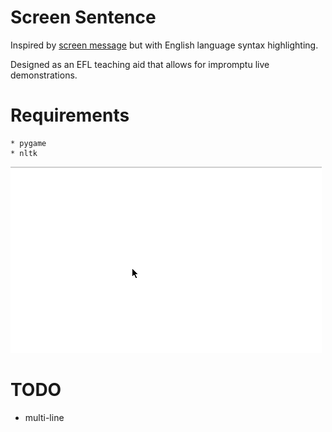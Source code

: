 # Screen Sentence

Inspired by [screen message](https://screenmessage.com/) but with English
language syntax highlighting.

Designed as an EFL teaching aid that allows for impromptu live demonstrations.

# Requirements

    * pygame
    * nltk

![demo.gif](https://github.com/williamholland/screen-sentence/blob/master/img/demo.gif)

# TODO

* multi-line
